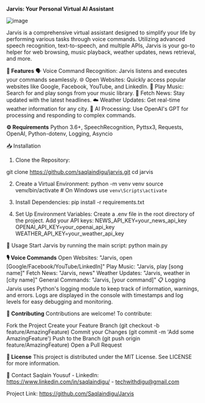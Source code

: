 **Jarvis: Your Personal Virtual AI Assistant**

![image](https://github.com/Saqlaindigu/Jarvis/assets/137167055/3e42236f-e84c-417c-ba80-97ab6e78727b)


Jarvis is a comprehensive virtual assistant designed to simplify your life by performing various tasks through voice commands. Utilizing advanced speech recognition, text-to-speech, and multiple APIs, Jarvis is your go-to helper for web browsing, music playback, weather updates, news retrieval, and more.

**🌟 Features**
🗣 Voice Command Recognition: Jarvis listens and executes your commands seamlessly.
🌐 Open Websites: Quickly access popular websites like Google, Facebook, YouTube, and LinkedIn.
🎵 Play Music: Search for and play songs from your music library.
📰 Fetch News: Stay updated with the latest headlines.
☁️ Weather Updates: Get real-time weather information for any city.
🤖 AI Processing: Use OpenAI's GPT for processing and responding to complex commands.

**⚙️ Requirements**
Python 3.6+,
SpeechRecognition,
Pyttsx3,
Requests,
OpenAI,
Python-dotenv,
Logging,
Asyncio

📥 Installation
1. Clone the Repository:

  git clone https://github.com/saqlaindigu/jarvis.git
  cd jarvis

2. Create a Virtual Environment:
   python -m venv venv
  source venv/bin/activate  # On Windows use `venv\Scripts\activate`

3. Install Dependencies:
   pip install -r requirements.txt
   
4. Set Up Environment Variables:
  Create a .env file in the root directory of the project.
  Add your API keys:
  NEWS_API_KEY=your_news_api_key
  OPENAI_API_KEY=your_openai_api_key
  WEATHER_API_KEY=your_weather_api_key

🚀 Usage
Start Jarvis by running the main script:
  python main.py

**🎙 Voice Commands**
Open Websites: "Jarvis, open [Google/Facebook/YouTube/LinkedIn]"
Play Music: "Jarvis, play [song name]"
Fetch News: "Jarvis, news"
Weather Updates: "Jarvis, weather in [city name]"
General Commands: "Jarvis, [your command]"
📋 Logging
Jarvis uses Python's logging module to keep track of information, warnings, and errors. Logs are displayed in the console with timestamps and log levels for easy debugging and monitoring.

**🤝 Contributing**
Contributions are welcome! To contribute:

Fork the Project
Create your Feature Branch (git checkout -b feature/AmazingFeature)
Commit your Changes (git commit -m 'Add some AmazingFeature')
Push to the Branch (git push origin feature/AmazingFeature)
Open a Pull Request

**📜 License**
This project is distributed under the MIT License. See LICENSE for more information.

📧 Contact
Saqlain Yousuf - LinkedIn: https://www.linkedin.com/in/saqlaindigu/ - techwithdigu@gmail.com

Project Link: https://github.com/Saqlaindigu/Jarvis


